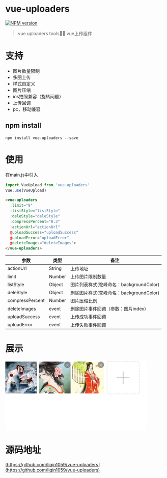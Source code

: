 # vue-uploaders

[![NPM version](https://img.shields.io/npm/v/vue-uploaders.svg)](https://www.npmjs.com/package/vue-uploaders)

> vue uploaders tools📑📃 vue上传组件

#  支持

*  图片数量限制
*  多图上传
*  样式自定义
*  图片压缩
*  ios拍照兼容（旋转问题）
*  上传回调
*  pc，移动兼容

## npm install

```
npm install vue-uploaders --save
```
# 使用

在main.js中引入

```js
import VueUpload from 'vue-uploaders'
Vue.use(VueUpload)
```

``` html
<vue-uploaders
  :limit="9"
  :listStyle="listStyle"
  :deleStyle="deleStyle"
  :compressPercent="0.3"
  :actionUrl="actionUrl"
  @uploadSuccess="uploadSuccess"
  @uploadError="uploadError"
  @deleteImages="deleteImages">
</vue-uploaders>
```

| 参数 | 类型 | 备注 |
|  ------ | ------ | ------ |
| actionUrl | String | 上传地址 |
| limit | Number | 上传图片限制数量 |
| listStyle | Object | 图片列表样式(驼峰命名：backgroundColor) |
| deleStyle | Object | 删除图片样式(驼峰命名：backgroundColor) |
| compressPercent | Number|图片压缩比例 |
| deleteImages | event | 删除图片事件回调（参数：图片index）|
| uploadSuccess | event | 上传成功事件回调 |
| uploadError | event | 上传失败事件回调 |

# 展示

![avatar](/static/demo.png)

# 源码地址

[https://github.com/liqin1059/vue-uploaders](https://github.com/liqin1059/vue-uploaders)

